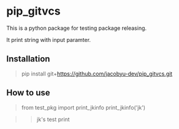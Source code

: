 # pip_gitvcs
This is a python package for testing package releasing.

It print string with input paramter.

## Installation
> pip install git+https://github.com/jacobyu-dev/pip_gitvcs.git

## How to use
> from test_pkg import print_jkinfo
> print_jkinfo('jk')

>> jk's test print

